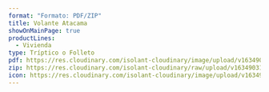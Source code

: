 ```yaml
---
format: "Formato: PDF/ZIP"
title: Volante Atacama
showOnMainPage: true
productLines:
  - Vivienda
type: Tríptico o Folleto
pdf: https://res.cloudinary.com/isolant-cloudinary/image/upload/v1634903140/website-2021/downloads/volante_atacama.pdf
zip: https://res.cloudinary.com/isolant-cloudinary/raw/upload/v1634903177/website-2021/downloads/volante_atacama_zip.zip
icon: https://res.cloudinary.com/isolant-cloudinary/image/upload/v1634905826/website-2021/downloads/file.svg
---
```

